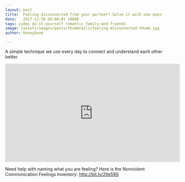 ```yaml
---
layout: post
title:  Feeling disconnected from your partner? Solve it with one question.
date:   2017-12-30 20:00:01 +0000
tags: video do-it-yourself romantic family-and-friends
image: /assets/images/posts/thumbnails/feeling-disconnected-thumb.jpg
author: Honeyboom

---
```

A simple technique we use every day to connect and understand each other better.

<div class="video-container"><iframe width="560" height="315" src="https://www.youtube.com/embed/WH7MSaoOcW0" frameborder="0" allow="autoplay; encrypted-media" allowfullscreen></iframe></div>

Need help with naming what you are feeling? Here is the Nonviolent Communication Feelings Inventory: http://bit.ly/2lte59S
